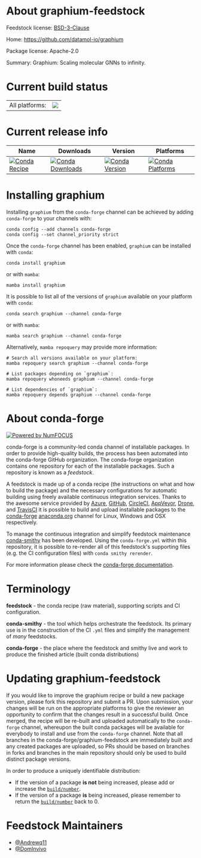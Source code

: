 About graphium-feedstock
========================

Feedstock license: [BSD-3-Clause](https://github.com/conda-forge/graphium-feedstock/blob/main/LICENSE.txt)

Home: https://github.com/datamol-io/graphium

Package license: Apache-2.0

Summary: Graphium: Scaling molecular GNNs to infinity.

Current build status
====================


<table><tr><td>All platforms:</td>
    <td>
      <a href="https://dev.azure.com/conda-forge/feedstock-builds/_build/latest?definitionId=19568&branchName=main">
        <img src="https://dev.azure.com/conda-forge/feedstock-builds/_apis/build/status/graphium-feedstock?branchName=main">
      </a>
    </td>
  </tr>
</table>

Current release info
====================

| Name | Downloads | Version | Platforms |
| --- | --- | --- | --- |
| [![Conda Recipe](https://img.shields.io/badge/recipe-graphium-green.svg)](https://anaconda.org/conda-forge/graphium) | [![Conda Downloads](https://img.shields.io/conda/dn/conda-forge/graphium.svg)](https://anaconda.org/conda-forge/graphium) | [![Conda Version](https://img.shields.io/conda/vn/conda-forge/graphium.svg)](https://anaconda.org/conda-forge/graphium) | [![Conda Platforms](https://img.shields.io/conda/pn/conda-forge/graphium.svg)](https://anaconda.org/conda-forge/graphium) |

Installing graphium
===================

Installing `graphium` from the `conda-forge` channel can be achieved by adding `conda-forge` to your channels with:

```
conda config --add channels conda-forge
conda config --set channel_priority strict
```

Once the `conda-forge` channel has been enabled, `graphium` can be installed with `conda`:

```
conda install graphium
```

or with `mamba`:

```
mamba install graphium
```

It is possible to list all of the versions of `graphium` available on your platform with `conda`:

```
conda search graphium --channel conda-forge
```

or with `mamba`:

```
mamba search graphium --channel conda-forge
```

Alternatively, `mamba repoquery` may provide more information:

```
# Search all versions available on your platform:
mamba repoquery search graphium --channel conda-forge

# List packages depending on `graphium`:
mamba repoquery whoneeds graphium --channel conda-forge

# List dependencies of `graphium`:
mamba repoquery depends graphium --channel conda-forge
```


About conda-forge
=================

[![Powered by
NumFOCUS](https://img.shields.io/badge/powered%20by-NumFOCUS-orange.svg?style=flat&colorA=E1523D&colorB=007D8A)](https://numfocus.org)

conda-forge is a community-led conda channel of installable packages.
In order to provide high-quality builds, the process has been automated into the
conda-forge GitHub organization. The conda-forge organization contains one repository
for each of the installable packages. Such a repository is known as a *feedstock*.

A feedstock is made up of a conda recipe (the instructions on what and how to build
the package) and the necessary configurations for automatic building using freely
available continuous integration services. Thanks to the awesome service provided by
[Azure](https://azure.microsoft.com/en-us/services/devops/), [GitHub](https://github.com/),
[CircleCI](https://circleci.com/), [AppVeyor](https://www.appveyor.com/),
[Drone](https://cloud.drone.io/welcome), and [TravisCI](https://travis-ci.com/)
it is possible to build and upload installable packages to the
[conda-forge](https://anaconda.org/conda-forge) [anaconda.org](https://anaconda.org/)
channel for Linux, Windows and OSX respectively.

To manage the continuous integration and simplify feedstock maintenance
[conda-smithy](https://github.com/conda-forge/conda-smithy) has been developed.
Using the ``conda-forge.yml`` within this repository, it is possible to re-render all of
this feedstock's supporting files (e.g. the CI configuration files) with ``conda smithy rerender``.

For more information please check the [conda-forge documentation](https://conda-forge.org/docs/).

Terminology
===========

**feedstock** - the conda recipe (raw material), supporting scripts and CI configuration.

**conda-smithy** - the tool which helps orchestrate the feedstock.
                   Its primary use is in the construction of the CI ``.yml`` files
                   and simplify the management of *many* feedstocks.

**conda-forge** - the place where the feedstock and smithy live and work to
                  produce the finished article (built conda distributions)


Updating graphium-feedstock
===========================

If you would like to improve the graphium recipe or build a new
package version, please fork this repository and submit a PR. Upon submission,
your changes will be run on the appropriate platforms to give the reviewer an
opportunity to confirm that the changes result in a successful build. Once
merged, the recipe will be re-built and uploaded automatically to the
`conda-forge` channel, whereupon the built conda packages will be available for
everybody to install and use from the `conda-forge` channel.
Note that all branches in the conda-forge/graphium-feedstock are
immediately built and any created packages are uploaded, so PRs should be based
on branches in forks and branches in the main repository should only be used to
build distinct package versions.

In order to produce a uniquely identifiable distribution:
 * If the version of a package **is not** being increased, please add or increase
   the [``build/number``](https://docs.conda.io/projects/conda-build/en/latest/resources/define-metadata.html#build-number-and-string).
 * If the version of a package **is** being increased, please remember to return
   the [``build/number``](https://docs.conda.io/projects/conda-build/en/latest/resources/define-metadata.html#build-number-and-string)
   back to 0.

Feedstock Maintainers
=====================

* [@Andrewq11](https://github.com/Andrewq11/)
* [@DomInvivo](https://github.com/DomInvivo/)


<!-- dummy commit to enable rerendering -->

